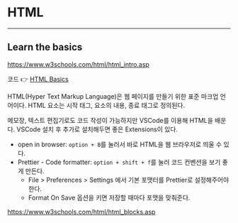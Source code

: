 # HTML

---

## Learn the basics

https://www.w3schools.com/html/html_intro.asp

코드 👉 [HTML Basics](https://github.com/leejaeseong11/frontend-study/tree/main/HTML/HTML%20Basics)

HTML(Hyper Text Markup Language)은 웹 페이지를 만들기 위한 표준 마크업 언어이다. HTML 요소는 시작 태그, 요소의 내용, 종료 태그로 정의된다.

메모장, 텍스트 편집기로도 코드 작성이 가능하지만 VSCode를 이용해 HTML을 배운다. VSCode 설치 후 추가로 설치해두면 좋은 Extensions이 있다.

- open in browser: `option + B`를 눌러서 바로 HTML을 웹 브라우저로 띄울 수 있다.
- Prettier - Code formatter: `option + shift + f`를 눌러 코드 컨벤션을 보기 좋게 만든다.
  - File > Preferences > Settings 에서 기본 포맷터를 Prettier로 설정해주어야 한다.
  - Format On Save 옵션을 키면 저장할 때마다 포맷을 맞춰준다.

https://www.w3schools.com/html/html_blocks.asp
